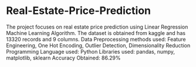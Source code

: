 # Real-Estate-Price-Prediction
The project focuses on real estate price prediction using Linear Regression Machine Learning Algorithm. 
The dataset is obtained from kaggle and has 13320 records and 9 columns.
Data Preprocessing methods used: Feature Engineering, One Hot Encoding, Outlier Detection, Dimensionality Reduction
Programming Language used: Python
Libraries used: pandas, numpy, matplotlib, sklearn
Accuracy Obtained: 86.29%
